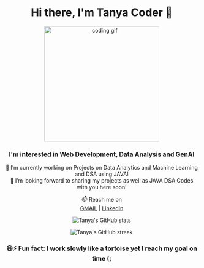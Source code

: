 <h1 align="center">Hi there, I'm Tanya Coder 👋</h1>

<p align="center">
  <p align="center">
  <img src="https://media.giphy.com/media/L1R1tvI9svkIWwpVYr/giphy.gif" alt="coding gif" width="300"/>
</p>
                                        
  
  
</p>

<h3 align="center">I'm interested in Web Development, Data Analysis and GenAI</h3>

<p align="center">
  🌱 I’m currently working on Projects on Data Analytics and Machine Learning and DSA using JAVA!<br>
  💞️ I’m looking forward to sharing my projects as well as JAVA DSA Codes with you here soon!
</p>

<p align="center">
  📫 Reach me on <br>
  <a href="mailto:tanyacoder3@gmail.com">GMAIL</a> | 
  <a href="https://www.linkedin.com/in/andra-tulasi-lakshmi-tanya-6675b7277/">LinkedIn</a>
</p>

<p align="center">
  <img src="https://github-readme-stats.vercel.app/api?username=TanyaCoder-27&show_icons=true&theme=radical" alt="Tanya's GitHub stats" />
</p>

<p align="center">
  <img src="https://github-readme-streak-stats.herokuapp.com/?user=TanyaCoder-27&theme=radical" alt="Tanya's GitHub streak" />
</p>

<h3 align="center">😄⚡ Fun fact: I work slowly like a tortoise yet I reach my goal on time (;</h3>
                                        
  
  

<!---
TanyaCoder-27/TanyaCoder-27 is a ✨ special ✨ repository because its `README.md` (this file) appears on your GitHub profile.
You can click the Preview link to take a look at your changes.
--->
